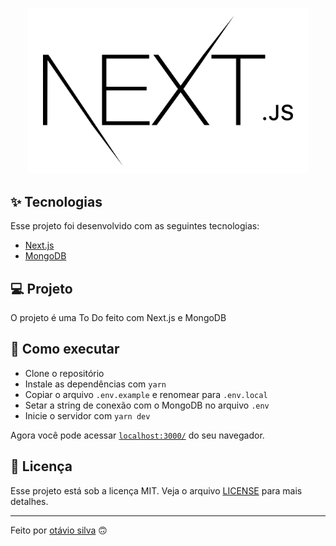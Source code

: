 <p align="center"><a href="https://nextjs.org/" target="_blank"><img style="background: #fff; padding: 12px 24px;" src="./.github/next-logo.svg" width="400"></a></p>

## ✨ Tecnologias

Esse projeto foi desenvolvido com as seguintes tecnologias:

- [Next.js](https://nextjs.org/)
- [MongoDB](https://www.mongodb.com/)

## 💻 Projeto

O projeto é uma To Do feito com Next.js e MongoDB

## 🚀 Como executar

- Clone o repositório
- Instale as dependências com `yarn`
- Copiar o arquivo `.env.example` e renomear para `.env.local`
- Setar a string de conexão com o MongoDB no arquivo `.env`
- Inicie o servidor com `yarn dev`

Agora você pode acessar [`localhost:3000/`](http://localhost:3000/) do seu navegador.


## 📄 Licença

Esse projeto está sob a licença MIT. Veja o arquivo [LICENSE](LICENSE) para mais detalhes.

---

Feito por [otávio silva](https://otaviothor.github.io/) 🙃